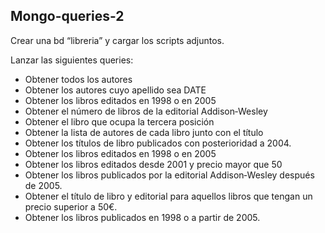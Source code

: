 ## Mongo-queries-2
Crear una bd “libreria” y cargar los scripts adjuntos.

Lanzar las siguientes queries:

- Obtener todos los autores
- Obtener los autores cuyo apellido sea DATE
- Obtener los libros editados en 1998 o en 2005
- Obtener el número de libros de la editorial Addison‐Wesley
- Obtener el libro que ocupa la tercera posición
- Obtener la lista de autores de cada libro junto con el título
- Obtener los títulos de libro publicados con posterioridad a 2004.
- Obtener los libros editados en 1998 o en 2005
- Obtener los libros editados desde 2001 y precio mayor que 50
- Obtener los libros publicados por la editorial Addison‐Wesley después de 2005.
- Obtener el título de libro y editorial para aquellos libros que tengan un precio superior a 50€.
- Obtener los libros publicados en 1998 o a partir de 2005.